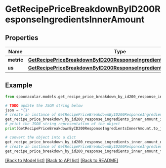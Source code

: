 # GetRecipePriceBreakdownByID200ResponseIngredientsInnerAmount


## Properties

Name | Type | Description | Notes
------------ | ------------- | ------------- | -------------
**metric** | [**GetRecipePriceBreakdownByID200ResponseIngredientsInnerAmountMetric**](GetRecipePriceBreakdownByID200ResponseIngredientsInnerAmountMetric.md) |  | 
**us** | [**GetRecipePriceBreakdownByID200ResponseIngredientsInnerAmountMetric**](GetRecipePriceBreakdownByID200ResponseIngredientsInnerAmountMetric.md) |  | 

## Example

```python
from spoonacular.models.get_recipe_price_breakdown_by_id200_response_ingredients_inner_amount import GetRecipePriceBreakdownByID200ResponseIngredientsInnerAmount

# TODO update the JSON string below
json = "{}"
# create an instance of GetRecipePriceBreakdownByID200ResponseIngredientsInnerAmount from a JSON string
get_recipe_price_breakdown_by_id200_response_ingredients_inner_amount_instance = GetRecipePriceBreakdownByID200ResponseIngredientsInnerAmount.from_json(json)
# print the JSON string representation of the object
print(GetRecipePriceBreakdownByID200ResponseIngredientsInnerAmount.to_json())

# convert the object into a dict
get_recipe_price_breakdown_by_id200_response_ingredients_inner_amount_dict = get_recipe_price_breakdown_by_id200_response_ingredients_inner_amount_instance.to_dict()
# create an instance of GetRecipePriceBreakdownByID200ResponseIngredientsInnerAmount from a dict
get_recipe_price_breakdown_by_id200_response_ingredients_inner_amount_from_dict = GetRecipePriceBreakdownByID200ResponseIngredientsInnerAmount.from_dict(get_recipe_price_breakdown_by_id200_response_ingredients_inner_amount_dict)
```
[[Back to Model list]](../README.md#documentation-for-models) [[Back to API list]](../README.md#documentation-for-api-endpoints) [[Back to README]](../README.md)



